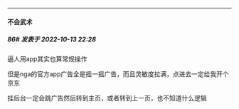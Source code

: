 

*****

####  不会武术  
##### 86#       发表于 2022-10-13 22:28

逼人用app其实也算常规操作

但是nga的官方app广告全是摇一摇广告，而且灵敏度拉满，点进去一定给我开个京东

挂后台一定会跳广告然后转到主页，或者转到上一页，也不知道什么逻辑

